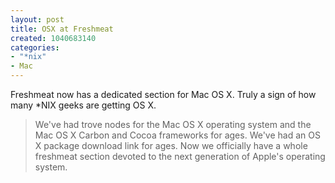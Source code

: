 ```yaml
--- 
layout: post
title: OSX at Freshmeat
created: 1040683140
categories: 
- "*nix"
- Mac
---
```

Freshmeat now has a dedicated section for Mac OS X. Truly a sign of how many *NIX geeks are getting OS X.
<blockquote>
We've had trove nodes for the Mac OS X operating system and the Mac OS X Carbon and Cocoa frameworks for ages. We've had an OS X package download link for ages. Now we officially have a whole freshmeat section devoted to the next generation of Apple's operating system.
</blockquote>
